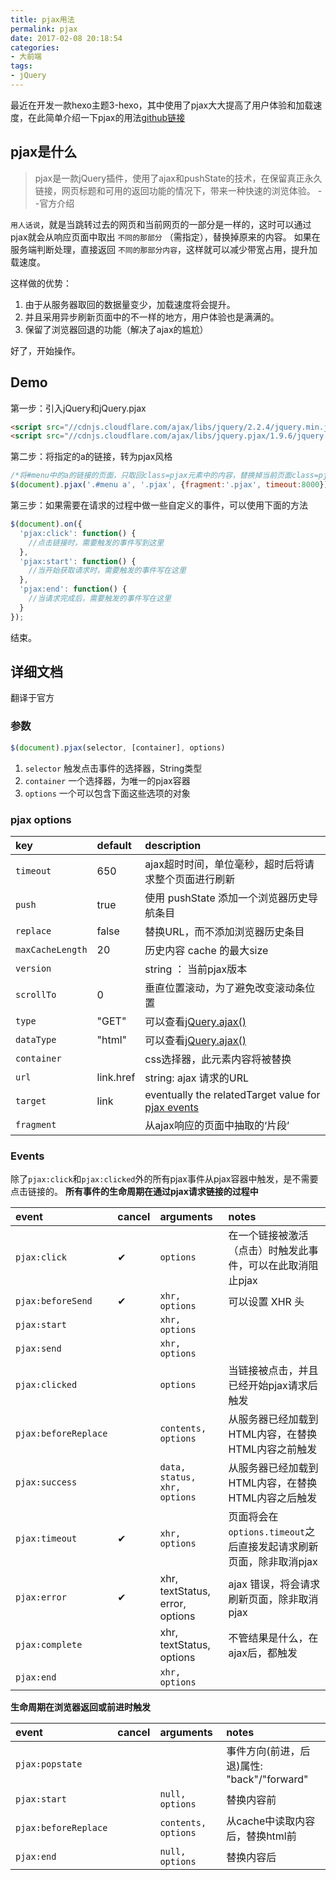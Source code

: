 ```yaml
---
title: pjax用法
permalink: pjax
date: 2017-02-08 20:18:54
categories:
- 大前端
tags:
- jQuery
---
```

最近在开发一款hexo主题3-hexo，其中使用了pjax大大提高了用户体验和加载速度，在此简单介绍一下pjax的用法[github链接](https://github.com/defunkt/jquery-pjax)
<!--more -->
## pjax是什么
>pjax是一款jQuery插件，使用了ajax和pushState的技术，在保留真正永久链接，网页标题和可用的返回功能的情况下，带来一种快速的浏览体验。 --官方介绍

`用人话说`，就是当跳转过去的网页和当前网页的一部分是一样的，这时可以通过pjax就会从响应页面中取出 `不同的那部分` （需指定），替换掉原来的内容。 如果在服务端判断处理，直接返回 `不同的那部分内容`，这样就可以减少带宽占用，提升加载速度。

这样做的优势：
1. 由于从服务器取回的数据量变少，加载速度将会提升。
2. 并且采用异步刷新页面中的不一样的地方，用户体验也是满满的。
3. 保留了浏览器回退的功能（解决了ajax的尴尬）

好了，开始操作。
## Demo
第一步：引入jQuery和jQuery.pjax
```html
<script src="//cdnjs.cloudflare.com/ajax/libs/jquery/2.2.4/jquery.min.js"></script>
<script src="//cdnjs.cloudflare.com/ajax/libs/jquery.pjax/1.9.6/jquery.pjax.min.js"></script>
```

第二步：将指定的a的链接，转为pjax风格
```javascript
/*将#menu中的a的链接的页面，只取回class=pjax元素中的内容，替换掉当前页面class=pjax元素中的内容*/
$(document).pjax('.#menu a', '.pjax', {fragment:'.pjax', timeout:8000});
```

第三步：如果需要在请求的过程中做一些自定义的事件，可以使用下面的方法
```javascript
$(document).on({
  'pjax:click': function() {
    //点击链接时，需要触发的事件写到这里
  },
  'pjax:start': function() {
    //当开始获取请求时，需要触发的事件写在这里
  },
  'pjax:end': function() {
    //当请求完成后，需要触发的事件写在这里
  }
});
```

结束。

## 详细文档
翻译于官方
### 参数
```javascript
$(document).pjax(selector, [container], options)
```
1. `selector` 触发点击事件的选择器，String类型
2. `container` 一个选择器，为唯一的pjax容器
3. `options` 一个可以包含下面这些选项的对象

### pjax options

| key | default | description |
| :- | :-|:- |
| `timeout` | 650 | ajax超时时间，单位毫秒，超时后将请求整个页面进行刷新 |
| `push` | true | 使用 pushState 添加一个浏览器历史导航条目 |
| `replace` | false | 替换URL，而不添加浏览器历史条目 |
| `maxCacheLength` | 20 | 历史内容 cache 的最大size |
| `version` |  | string ： 当前pjax版本 |
| `scrollTo` | 0 | 垂直位置滚动，为了避免改变滚动条位置 |
| `type` | "GET" | 可以查看[jQuery.ajax()](http://api.jquery.com/jQuery.ajax/) |
| `dataType` | "html" | 可以查看[jQuery.ajax()](http://api.jquery.com/jQuery.ajax/) |
| `container` |  | css选择器，此元素内容将被替换 |
| `url` | link.href | string: ajax 请求的URL |
| `target` | link | eventually the relatedTarget value for [pjax events](#Events) |
| `fragment` |  | 从ajax响应的页面中抽取的‘片段’ |

### Events
除了`pjax:click`和`pjax:clicked`外的所有pjax事件从pjax容器中触发，是不需要点击链接的。
**所有事件的生命周期在通过pjax请求链接的过程中**

| event | cancel | arguments | notes |
| :- | :- | :- | :- |
| `pjax:click` | ✔︎ | `options` | 在一个链接被激活（点击）时触发此事件，可以在此取消阻止pjax |
| `pjax:beforeSend` | ✔︎ | `xhr, options` | 可以设置 XHR 头 |
| `pjax:start` |  | `xhr, options` |  |
| `pjax:send` |  | `xhr, options` |  |
| `pjax:clicked` |  | `options` | 当链接被点击，并且已经开始pjax请求后触发 |
| `pjax:beforeReplace` |  | `contents, options	` | 从服务器已经加载到HTML内容，在替换HTML内容之前触发 |
| `pjax:success` |  | `data, status, xhr, options` | 从服务器已经加载到HTML内容，在替换HTML内容之后触发 |
| `pjax:timeout` | ✔︎ | `xhr, options` | 页面将会在`options.timeout`之后直接发起请求刷新页面，除非取消pjax |
| `pjax:error` | ✔︎ | xhr, textStatus, error, options | ajax 错误，将会请求刷新页面，除非取消pjax|
| `pjax:complete` |  | xhr, textStatus, options | 不管结果是什么，在ajax后，都触发 |
| `pjax:end` |  | `xhr, options` |  |

**生命周期在浏览器返回或前进时触发**

| event | cancel | arguments | notes |
| :- | :- | :- | :- |
| `pjax:popstate` |  |  | 事件方向(前进，后退)属性: "back"/"forward" |
| `pjax:start` |  | `null, options` | 替换内容前 |
| `pjax:beforeReplace` |  | `contents, options` | 从cache中读取内容后，替换html前 |
| `pjax:end` |  | `null, options` | 替换内容后 |
